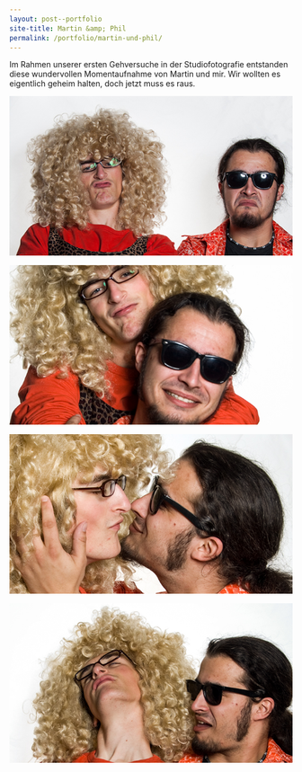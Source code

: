```yaml
---
layout: post--portfolio
site-title: Martin &amp; Phil
permalink: /portfolio/martin-und-phil/
---
```

Im Rahmen unserer ersten Gehversuche in der Studiofotografie entstanden diese wundervollen Momentaufnahme von Martin und mir. Wir wollten es eigentlich geheim halten, doch jetzt muss es raus.

![Martin &amp; Phil 1](/img/martin-und-phil/portraet-1.jpg)

![Martin &amp; Phil 2](/img/martin-und-phil/portraet-2.jpg)

![Martin &amp; Phil 3](/img/martin-und-phil/portraet-3.jpg)

![Martin &amp; Phil 4](/img/martin-und-phil/portraet-4.jpg)